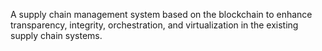 A supply chain management system based on the blockchain to enhance transparency, integrity, orchestration, and virtualization in the existing supply chain systems.
